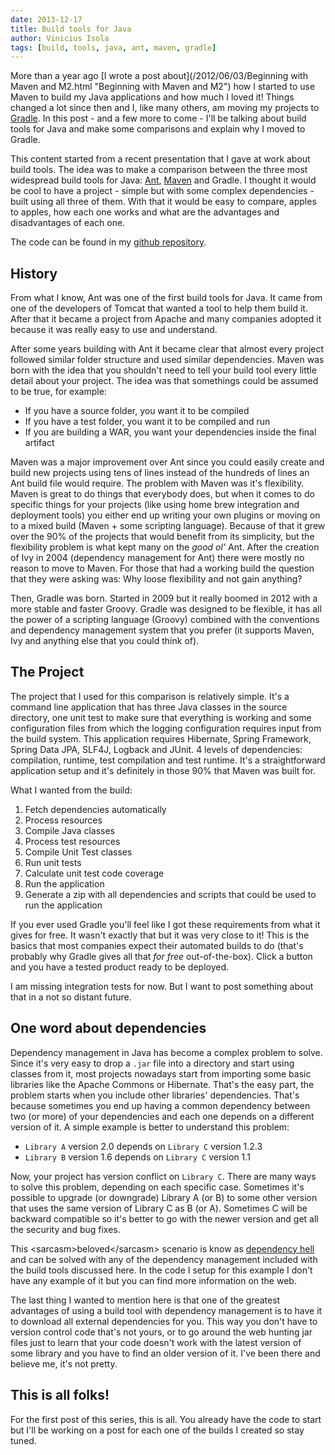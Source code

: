 ```yaml
---
date: 2013-12-17
title: Build tools for Java
author: Vinicius Isola
tags: [build, tools, java, ant, maven, gradle]
---
```

More than a year ago [I wrote a post about](/2012/06/03/Beginning with Maven and M2.html "Beginning with Maven and M2") how I started to use Maven to build my Java applications and how much I loved it! Things changed a lot since then and I, like many others, am moving my projects to [Gradle](http://www.gradle.org). In this post - and a few more to come - I'll be talking about build tools for Java and make some comparisons and explain why I moved to Gradle.

This content started from a recent presentation that I gave at work about build tools. The idea was to make a comparison between the three most widespread build tools for Java: [Ant](http://ant.apache.org/), [Maven](http://maven.apache.org/) and Gradle. I thought it would be cool to have a project - simple but with some complex dependencies - built using all three of them. With that it would be easy to compare, apples to apples, how each one works and what are the advantages and disadvantages of each one.

<!-- more -->

The code can be found in my [github repository](https://github.com/visola/bearprogrammer-examples/tree/master/build-tools).

## History

From what I know, Ant was one of the first build tools for Java. It came from one of the developers of Tomcat that wanted a tool to help them build it. After that it became a project from Apache and many companies adopted it because it was really easy to use and understand.

After some years building with Ant it became clear that almost every project followed similar folder structure and used similar dependencies. Maven was born with the idea that you shouldn't need to tell your build tool every little detail about your project. The idea was that somethings could be assumed to be true, for example:

- If you have a source folder, you want it to be compiled
- If you have a test folder, you want it to be compiled and run
- If you are building a WAR, you want your dependencies inside the final artifact

Maven was a major improvement over Ant since you could easily create and build new projects using tens of lines instead of the hundreds of lines an Ant build file would require. The problem with Maven was it's flexibility. Maven is great to do things that everybody does, but when it comes to do specific things for your projects (like using home brew integration and deployment tools) you either end up writing your own plugins or moving on to a mixed build (Maven + some scripting language). Because of that it grew over the 90% of the projects that would benefit from its simplicity, but the flexibility problem is what kept many on the *good ol'* Ant. After the creation of Ivy in 2004 (dependency management for Ant) there were mostly no reason to move to Maven. For those that had a working build the question that they were asking was: Why loose flexibility and not gain anything?

Then, Gradle was born. Started in 2009 but it really boomed in 2012 with a more stable and faster Groovy. Gradle was designed to be flexible, it has all the power of a scripting language (Groovy) combined with the conventions and dependency management system that you prefer (it supports Maven, Ivy and anything else that you could think of).

## The Project

The project that I used for this comparison is relatively simple. It's a command line application that has three Java classes in the source directory, one unit test to make sure that everything is working and some configuration files from which the logging configuration requires input from the build system. This application requires Hibernate, Spring Framework, Spring Data JPA, SLF4J, Logback and JUnit. 4 levels of dependencies: compilation, runtime, test compilation and test runtime. It's a straightforward application setup and it's definitely in those 90% that Maven was built for.

What I wanted from the build:

1. Fetch dependencies automatically
1. Process resources
1. Compile Java classes
1. Process test resources
1. Compile Unit Test classes
1. Run unit tests
1. Calculate unit test code coverage
1. Run the application
1. Generate a zip with all dependencies and scripts that could be used to run the application

If you ever used Gradle you'll feel like I got these requirements from what it gives for free. It wasn't exactly that but it was very close to it! This is the basics that most companies expect their automated builds to do (that's probably why Gradle gives all that *for free* out-of-the-box). Click a button and you have a tested product ready to be deployed.

I am missing integration tests for now. But I want to post something about that in a not so distant future.

## One word about dependencies

Dependency management in Java has become a complex problem to solve. Since it's very easy to drop a `.jar` file into a directory and start using classes from it, most projects nowadays start from importing some basic libraries like the Apache Commons or Hibernate. That's the easy part, the problem starts when you include other libraries' dependencies. That's because sometimes you end up having a common dependency between two (or more) of your dependencies and each one depends on a different version of it. A simple example is better to understand this problem:

- `Library A` version 2.0 depends on `Library C` version 1.2.3
- `Library B` version 1.6 depends on `Library C` version 1.1

Now, your project has version conflict on `Library C`. There are many ways to solve this problem, depending on each specific case. Sometimes it's possible to upgrade (or downgrade) Library A (or B) to some other version that uses the same version of Library C as B (or A). Sometimes C will be backward compatible so it's better to go with the newer version and get all the security and bug fixes.

This &lt;sarcasm&gt;beloved&lt;/sarcasm&gt; scenario is know as [dependency hell](http://en.wikipedia.org/wiki/Dependency_hell) and can be solved with any of the dependency management included with the build tools discussed here. In the code I setup for this example I don't have any example of it but you can find more information on the web.

The last thing I wanted to mention here is that one of the greatest advantages of using a build tool with dependency management is to have it to download all external dependencies for you. This way you don't have to version control code that's not yours, or to go around the web hunting jar files just to learn that your code doesn't work with the latest version of some library and you have to find an older version of it. I've been there and believe me, it's not pretty.

## This is all folks!

For the first post of this series, this is all. You already have the code to start but I'll be working on a post for each one of the builds I created so stay tuned.
